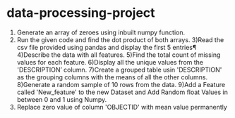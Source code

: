 # data-processing-project
1) Generate an array of zeroes using inbuilt numpy function.
2) Run the given code and find the dot product of both arrays.
3)Read the csv file provided using pandas and display the first 5 entries¶
4)Describe the data with all features.
5)Find the total count of missing values for each feature.
6)Display all the unique values from the 'DESCRIPTION’ column.
7)Create a grouped table usin 'DESCRIPTION' as the grouping columns with the means of all the other columns.
8)Generate a random sample of 10 rows from the data.
9)Add a Feature called 'New_feature' to the new Dataset and Add Random float Values in between 0 and 1 using Numpy.
10) Replace zero value of column 'OBJECTID' with mean value permanently
